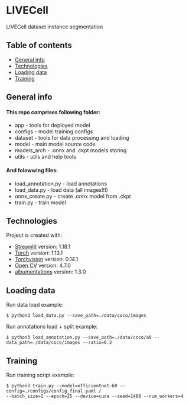 # LIVECell
LIVECell dataset instance segmentation

## Table of contents
* [General info](#general-info)
* [Technologies](#technologies)
* [Loading data](#loading)
* [Training](#training)

## General info

#### This repo comprises following folder:
- app - tools for deployed model 
- configs - model training configs
- dataset - tools for data processing and loading
- model - main model source code
- models_arch - .onnx and .ckpt models storing
- utils - utils and help tools

#### And folowwing files:
- load_annotation.py - load annotations
- load_data.py - load data (all images!!!)
- onnx_create.py - create .onnx model from .ckpt
- train.py - train model



	
## Technologies
Project is created with:
* [Streamlit](https://streamlit.io/) version: 1.18.1
* [Torch](https://pytorch.org/) version: 1.13.1
* [Torchvision](https://pytorch.org/vision/stable/index.html) version: 0.14.1
* [Open CV](https://opencv.org/) version: 4.7.0
* [albumentations](https://albumentations.ai/) version: 1.3.0

## Loading data
Run data load example:
```
$ python3 load_data.py --save_path=./data/coco/images
```
Run annotations load + split example:
```
$ python3 load_annotation.py --save_path=./data/coco/a0 --data_path=./data/coco/images --ratio=0.2
```
## Training
Run training script example:
```
$ python3 train.py --model=efficientnet-b0 --config=./configs/config_final.yaml /
--batch_size=2 --epoch=25 --device=cuda --seed=1488 --num_workers=4
```
